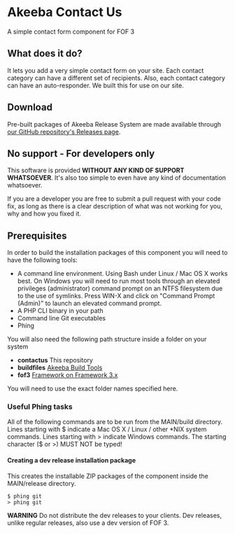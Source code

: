 # Akeeba Contact Us

A simple contact form component for FOF 3

## What does it do?

It lets you add a very simple contact form on your site. Each contact category can have a different set of recipients. Also, each contact category can have an auto-responder. We built this for use on our site. 

## Download

Pre-built packages of Akeeba Release System are made available through [our GitHub repository's Releases page](https://github.com/akeeba/contactus/releases).

## No support - For developers only

This software is provided **WITHOUT ANY KIND OF SUPPORT WHATSOEVER**. It's also too simple to even have any kind of documentation whatsoever.

If you are a developer you are free to submit a pull request with your code fix, as long as there is a clear description of what was not working for you, why and how you fixed it. 
 
## Prerequisites

In order to build the installation packages of this component you will need to have the following tools:

* A command line environment. Using Bash under Linux / Mac OS X works best. On Windows you will need to run most tools through an elevated privileges (administrator) command prompt on an NTFS filesystem due to the use of symlinks. Press WIN-X and click on "Command Prompt (Admin)" to launch an elevated command prompt.
* A PHP CLI binary in your path
* Command line Git executables
* Phing

You will also need the following path structure inside a folder on your system

* **contactus** This repository
* **buildfiles** [Akeeba Build Tools](https://github.com/akeeba/buildfiles)
* **fof3** [Framework on Framework 3.x](https://github.com/akeeba/fof)

You will need to use the exact folder names specified here.

### Useful Phing tasks

All of the following commands are to be run from the MAIN/build directory.
Lines starting with $ indicate a Mac OS X / Linux / other *NIX system commands.
Lines starting with > indicate Windows commands. The starting character ($ or >)
MUST NOT be typed!

#### Creating a dev release installation package

This creates the installable ZIP packages of the component inside the
MAIN/release directory.

    $ phing git
    > phing git
    
**WARNING** Do not distribute the dev releases to your clients. Dev releases, unlike regular releases, also use a
dev version of FOF 3.
